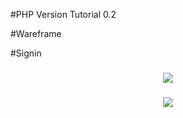 #PHP Version Tutorial 0.2

#Wareframe

#Signin


<h3 align="center"> 
  <img src="https://cloud.githubusercontent.com/assets/6556302/21951733/e0a1a4ae-da35-11e6-8754-97617620bd24.png"/>
</h3>
<h3 align="center"> 
  <img src="/full-stack/rifat/php v0.2/signup_mock.PNG"/>
</h3>
